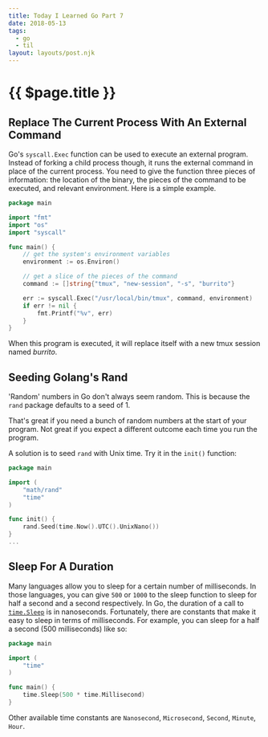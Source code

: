 ```yaml
---
title: Today I Learned Go Part 7
date: 2018-05-13
tags:
  - go
  - til
layout: layouts/post.njk
---
```


# {{ $page.title }}

## Replace The Current Process With An External Command

Go's `syscall.Exec` function can be used to execute an external program. Instead of forking a child process though, it runs the external command in place of the current process. You need to give the function three pieces of information: the location of the binary, the pieces of the command to be executed, and relevant environment. Here is a simple example.

```go
package main

import "fmt"
import "os"
import "syscall"

func main() {
    // get the system's environment variables
    environment := os.Environ()

    // get a slice of the pieces of the command
    command := []string{"tmux", "new-session", "-s", "burrito"}

    err := syscall.Exec("/usr/local/bin/tmux", command, environment)
    if err != nil {
        fmt.Printf("%v", err)
    }
}
```

When this program is executed, it will replace itself with a new tmux session named *burrito*.


## Seeding Golang's Rand

'Random' numbers in Go don't always seem random. This is because the `rand` package defaults to a seed of 1.

That's great if you need a bunch of random numbers at the start of your program. Not great if you expect a different outcome each time you run the program.

A solution is to seed `rand` with Unix time. Try it in the `init()` function:

```go
package main

import (
    "math/rand"
    "time"
)

func init() {
    rand.Seed(time.Now().UTC().UnixNano())
}
...
```

## Sleep For A Duration

Many languages allow you to sleep for a certain number of milliseconds. In those languages, you can give `500` or `1000` to the sleep function to sleep for half a second and a second respectively. In Go, the duration of a call to [`time.Sleep`](https://golang.org/pkg/time/#Sleep) is in nanoseconds. Fortunately, there are constants that make it easy to sleep in
terms of milliseconds.  For example, you can sleep for a half a second (500 milliseconds) like so:

```go
package main

import (
    "time"
)

func main() {
    time.Sleep(500 * time.Millisecond)
}
```

Other available time constants are `Nanosecond`, `Microsecond`, `Second`, `Minute`, `Hour`.
